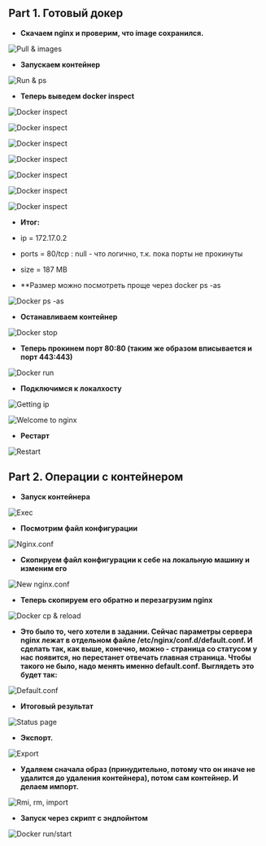 ## Part 1. Готовый докер ##

 + **Скачаем nginx и проверим, что image сохранился.**

![Pull & images](datasets/Part_1-1.png "Docker pull & docker images")

+ **Запускаем контейнер**

![Run & ps](datasets/Part_1-2.png "Docker run & docker ps")

+ **Теперь выведем docker inspect**

![Docker inspect](datasets/Part_1-3.1.png "Docker inspect")

![Docker inspect](datasets/Part_1-3.2.png "Docker inspect")

![Docker inspect](datasets/Part_1-3.3.png "Docker inspect")

![Docker inspect](datasets/Part_1-3.4.png "Docker inspect")

![Docker inspect](datasets/Part_1-3.5.png "Docker inspect")

![Docker inspect](datasets/Part_1-3.6.png "Docker inspect")

![Docker inspect](datasets/Part_1-3.7.png "Docker inspect")

+ **Итог:**

+ ip = 172.17.0.2

+ ports = 80/tcp : null - что логично, т.к. пока порты не прокинуты

+ size = 187 MB

+ **Размер можно посмотреть проще через docker ps -as

![Docker ps -as](datasets/Part_1-3.8.png "Docker ps -as")

+ **Останавливаем контейнер**

![Docker stop](datasets/Part_1-4.png "Docker stop")

+ **Теперь прокинем порт 80:80 (таким же образом вписывается и порт 443:443)**

![Docker run](datasets/Part_1-5.png "Docker run")

+ **Подключимся к локалхосту**

![Getting ip](datasets/Part_1-6.1.png "Getting ip")

![Welcome to nginx](datasets/Part_1-6.png "Welcome to nginx")

+ **Рестарт**

![Restart](datasets/Part_1-7.png "Restart")

## Part 2. Операции с контейнером ##

+ **Запуск контейнера**

![Exec](datasets/Part_2-1.png "Exec")

+ **Посмотрим файл конфигурации**

![Nginx.conf](datasets/Part_2-2.png "Nginx.conf")

+ **Скопируем файл конфигурации к себе на локальную машину и изменим его**

![New nginx.conf](datasets/Part_2-3.1.png "New nginx.conf")

+ **Теперь скопируем его обратно и перезагрузим nginx**

![Docker cp & reload](datasets/Part_2-3.2.png "Docker cp & reload")

+ **Это было то, чего хотели в задании. Сейчас параметры сервера nginx лежат в отдельном файле /etc/nginx/conf.d/default.conf. И сделать так, как выше, конечно, можно - страница со статусом у нас появится, но перестанет отвечать главная страница. Чтобы такого не было, надо менять именно default.conf. Выглядеть это будет так:**

![Default.conf](datasets/Part_2-3.3.png "Default.conf")

+ **Итоговый результат**

![Status page](datasets/Part_2-4.png "Status page")

+ **Экспорт.**

![Export](datasets/Part_2-5.png "Export")

+ **Удаляем сначала образ (принудительно, потому что он иначе не удалится до удаления контейнера), потом сам контейнер. И делаем импорт.**

![Rmi, rm, import](datasets/Part_2-6.png "Rmi, rm, import")

+ **Запуск через скрипт с эндпойнтом**

![Docker run/start](datasets/Part_2-7.png "Docker run/start")
